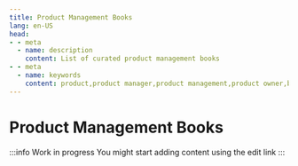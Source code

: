 ```yaml
---
title: Product Management Books
lang: en-US
head:
- - meta
  - name: description
    content: List of curated product management books
- - meta
  - name: keywords
    content: product,product manager,product management,product owner,books, reading
---
```


# Product Management Books

:::info
Work in progress
You might start adding content using the edit link
:::

